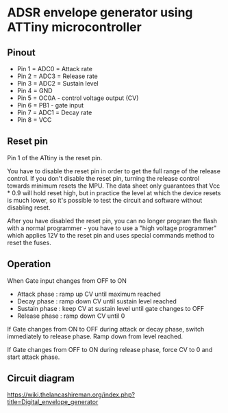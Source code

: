 # ADSR envelope generator using ATTiny microcontroller

## Pinout

* Pin 1 = ADC0 = Attack rate
* Pin 2 = ADC3 = Release rate
* Pin 3 = ADC2 = Sustain level
* Pin 4 = GND
* Pin 5 = OC0A - control voltage output (CV)
* Pin 6 = PB1 - gate input
* Pin 7 = ADC1 = Decay rate
* Pin 8 = VCC

## Reset pin

Pin 1 of the ATtiny is the reset pin.

You have to disable the reset pin in order to get the full range of the release control.
If you don't disable the reset pin, turning the release control towards minimum resets the MPU. The data
sheet only guarantees that Vcc * 0.9 will hold reset high, but in practice the level at which the
device resets is much lower, so it's possible to test the circuit and software without disabling reset.

After you have disabled the reset pin, you can no longer program the flash with a normal programmer -
you have to use a "high voltage programmer" which applies 12V to the reset pin and uses special commands
method to reset the fuses.

## Operation

When Gate input changes from OFF to ON

* Attack phase  : ramp up CV until maximum reached
* Decay phase   : ramp down CV until sustain level reached
* Sustain phase : keep CV at sustain level until gate changes to OFF
* Release phase : ramp down CV until 0

If Gate changes from ON to OFF during attack or decay phase, switch immediately to release phase.
Ramp down from level reached.

If Gate changes from OFF to ON during release phase, force CV to 0 and start attack phase.

## Circuit diagram

https://wiki.thelancashireman.org/index.php?title=Digital_envelope_generator

